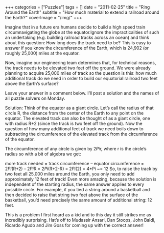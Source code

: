 +++
categories = ["Puzzles"]
tags = []
date = "2011-02-25"
title = "Ring Around the Earth"
subtitle = "How much material to extend a railroad around the Earth?"
coverImage = "/img/"
+++

Imagine that in a future era humans decide to build a high speed train circumnavigating the globe at the equator.<!--more-->Ignore the impracticalities of such an undertaking (e.g. building railroad tracks across an ocean) and think about this question: How long does the track need to be? This is easy to answer if you know the circumference of the Earth, which is 24,902 (or roughly 25,000) miles at the equator.

Now, imagine our engineering team determines that, for technical reasons, the track needs to be elevated two feet off the ground. We were already planning to acquire 25,000 miles of track so the question is this: how much additional track do we need in order to build our equatorial railroad two feet above the Earth’s surface?

Leave your answer in a comment below. I’ll post a solution and the names of all puzzle solvers on Monday.

Solution: Think of the equator as a giant circle. Let’s call the radius of that circle R, the distance from the center of the Earth to any point on the equator. The elevated track can also be thought of as a giant circle, one with radius R+2 (since the track is two feet off the ground). Now the question of how many additional feet of track we need boils down to subtracting the circumference of the elevated track from the circumference of the equator.

The circumference of any circle is given by 2*Pi*r, where r is the circle’s radius so with a bit of algebra we get:

more track needed	= track circumference – equator circumference
= 2*Pi*(R+2) – 2*Pi*R
= 2*Pi*(R+2-R)
= 2*Pi*(2) = 4*Pi ~= 12	
So, to raise the track by two feet all 25,000 miles around the Earth, you only need to add approximately 12 feet of track! Even more amazing, because the solution is independent of the starting radius, the same answer applies to every possible circle. For example, if you tied a string around a basketball and then decided to raise that string two feet above the surface of the basketball, you’d need precisely the same amount of additional string: 12 feet.

This is a problem I first heard as a kid and to this day it still strikes me as incredibly surprising. Hat’s off to Mudassir Ansari, Dan Stoops, John Baldi, Ricardo Agudo and Jim Goss for coming up with the correct answer!
